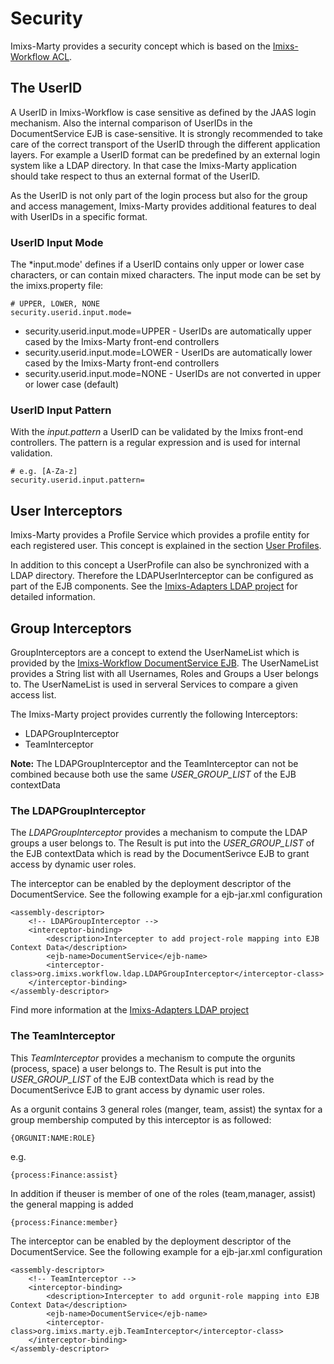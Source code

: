 # Security
Imixs-Marty provides a security concept which is based on the [Imixs-Workflow ACL](http://www.imixs.org/doc/engine/acl.html). 


## The UserID

A UserID in Imixs-Workflow is case sensitive as defined by the JAAS login mechanism. Also the internal comparison of UserIDs in the DocumentService EJB is case-sensitive. It is strongly recommended to take care of the correct transport of the UserID through the different application layers. For example a UserID format can be predefined by an external login system like a LDAP directory. 
In that case the Imixs-Marty application should take respect to thus an external format of the UserID. 

As the UserID is not only part of the login process but also for the group and access management, Imixs-Marty provides additional features to deal with UserIDs in a specific format. 

### UserID Input Mode
The *input.mode' defines if a UserID contains only upper or lower case characters, or can contain mixed characters. The input mode can be set by the imixs.property file: 

	# UPPER, LOWER, NONE
	security.userid.input.mode=


 * security.userid.input.mode=UPPER - UserIDs are automatically upper cased by the Imixs-Marty front-end controllers
 * security.userid.input.mode=LOWER - UserIDs are automatically lower cased by the Imixs-Marty front-end controllers
 * security.userid.input.mode=NONE - UserIDs are not converted in upper or lower case (default)


### UserID Input Pattern
With the *input.pattern*  a UserID can be validated by the Imixs front-end controllers. The pattern is a regular expression and is used for internal validation. 

	# e.g. [A-Za-z]
	security.userid.input.pattern=

  
## User Interceptors

Imixs-Marty provides a Profile Service which provides a profile entity for each registered user.  This concept is explained in the section [User Profiles](profiles.html).

In addition to this concept a UserProfile can also be synchronized with a LDAP directory. Therefore the LDAPUserInterceptor can be configured as part of the EJB components. See the [Imixs-Adapters LDAP project](https://github.com/imixs/imixs-adapters/tree/master/imixs-adapters-ldap-ejb) for detailed information. 

## Group Interceptors

GroupInterceptors are a concept to extend the UserNameList which is provided by the [Imixs-Workflow DocumentService EJB](http://www.imixs.org/doc/engine/documentservice.html). The UserNameList provides a String list with all Usernames, Roles and Groups a User belongs to. The UserNameList is used in serveral Services to compare a given access list. 

The Imixs-Marty project provides currently the following Interceptors:

* LDAPGroupInterceptor
* TeamInterceptor

**Note:** The LDAPGroupInterceptor and the TeamInterceptor can not be combined because both use the same _USER_GROUP_LIST_ of the EJB contextData 

### The LDAPGroupInterceptor 

The _LDAPGroupInterceptor_ provides a mechanism to compute the LDAP groups a user belongs to. The Result is put into the _USER_GROUP_LIST_ of the EJB contextData which is read by the DocumentSerivce EJB to grant access by dynamic user roles.

The interceptor can be enabled by the deployment descriptor of the  DocumentService. See the following example for a ejb-jar.xml configuration


	<assembly-descriptor>
		<!-- LDAPGroupInterceptor -->
		<interceptor-binding> 
		    <description>Intercepter to add project-role mapping into EJB Context Data</description> 
		    <ejb-name>DocumentService</ejb-name> 
			<interceptor-class>org.imixs.workflow.ldap.LDAPGroupInterceptor</interceptor-class> 
		</interceptor-binding>
	</assembly-descriptor>
 
Find more information at the [Imixs-Adapters LDAP project](https://github.com/imixs/imixs-adapters/tree/master/imixs-adapters-ldap-ejb) 
 

### The TeamInterceptor

This _TeamInterceptor_  provides a mechanism to compute the orgunits (process, space) a user belongs to. The Result is put into the  _USER_GROUP_LIST_ of the EJB contextData which is read by the DocumentSerivce EJB to grant access by dynamic user roles.

As a orgunit contains 3 general roles (manger, team, assist) the syntax for a group membership computed by this interceptor is as followed:
 
	{ORGUNIT:NAME:ROLE}

e.g.

	{process:Finance:assist}

In addition if theuser is member of one of the roles (team,manager, assist) the general mapping is added 
 
	{process:Finance:member}

The interceptor can be enabled by the deployment descriptor of the DocumentService. See the following example for a ejb-jar.xml configuration

	<assembly-descriptor>
		<!-- TeamInterceptor -->
		<interceptor-binding> 
		    <description>Intercepter to add orgunit-role mapping into EJB Context Data</description> 
		    <ejb-name>DocumentService</ejb-name> 
			<interceptor-class>org.imixs.marty.ejb.TeamInterceptor</interceptor-class> 
		</interceptor-binding>
	</assembly-descriptor>

